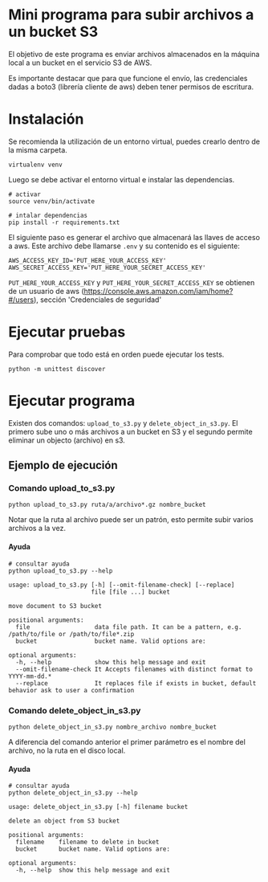 # Mini programa para subir archivos a un bucket S3

El objetivo de este programa es enviar archivos almacenados en la máquina local a un bucket en el servicio S3 de AWS.

Es importante destacar que para que funcione el envío, las credenciales dadas a boto3 (librería cliente de aws) deben tener permisos de escritura.


# Instalación

Se recomienda la utilización de un entorno virtual, puedes crearlo dentro de la misma carpeta.

```
virtualenv venv
```

Luego se debe activar el entorno virtual e instalar las dependencias.
 
```
# activar
source venv/bin/activate
 
# intalar dependencias
pip install -r requirements.txt
```

El siguiente paso es generar el archivo que almacenará las llaves de acceso a aws. Este archivo debe llamarse `.env` y su contenido es el siguiente:
```
AWS_ACCESS_KEY_ID='PUT_HERE_YOUR_ACCESS_KEY'
AWS_SECRET_ACCESS_KEY='PUT_HERE_YOUR_SECRET_ACCESS_KEY'
```
`PUT_HERE_YOUR_ACCESS_KEY` y `PUT_HERE_YOUR_SECRET_ACCESS_KEY` se obtienen de un usuario de aws (https://console.aws.amazon.com/iam/home?#/users), sección 'Credenciales de seguridad'

# Ejecutar pruebas 
Para comprobar que todo está en orden puede ejecutar los tests.
 
```
python -m unittest discover
```
 
 # Ejecutar programa
 
 Existen dos comandos: `upload_to_s3.py` y `delete_object_in_s3.py`. El primero sube uno o más archivos a un bucket en S3 y el segundo permite eliminar un objecto (archivo) en s3.
 
 ## Ejemplo de ejecución
 
 ### Comando upload_to_s3.py
```
python upload_to_s3.py ruta/a/archivo*.gz nombre_bucket
```
  Notar que la ruta al archivo puede ser un patrón, esto permite subir varios archivos a la vez.
  
 #### Ayuda
```
# consultar ayuda
python upload_to_s3.py --help

usage: upload_to_s3.py [-h] [--omit-filename-check] [--replace]
                       file [file ...] bucket

move document to S3 bucket

positional arguments:
  file                  data file path. It can be a pattern, e.g. /path/to/file or /path/to/file*.zip
  bucket                bucket name. Valid options are:

optional arguments:
  -h, --help            show this help message and exit
  --omit-filename-check It Accepts filenames with distinct format to YYYY-mm-dd.*
  --replace             It replaces file if exists in bucket, default behavior ask to user a confirmation
```
  
 ### Comando delete_object_in_s3.py
```
python delete_object_in_s3.py nombre_archivo nombre_bucket
```
  A diferencia del comando anterior el primer parámetro es el nombre del archivo, no la ruta en el disco local.
  
 #### Ayuda
```
# consultar ayuda
python delete_object_in_s3.py --help
 
usage: delete_object_in_s3.py [-h] filename bucket

delete an object from S3 bucket

positional arguments:
  filename    filename to delete in bucket
  bucket      bucket name. Valid options are:

optional arguments:
  -h, --help  show this help message and exit
```
 